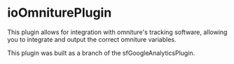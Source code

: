 ioOmniturePlugin
================

This plugin allows for integration with omniture's tracking software, allowing
you to integrate and output the correct omniture variables.

This plugin was built as a branch of the sfGoogleAnalyticsPlugin.
